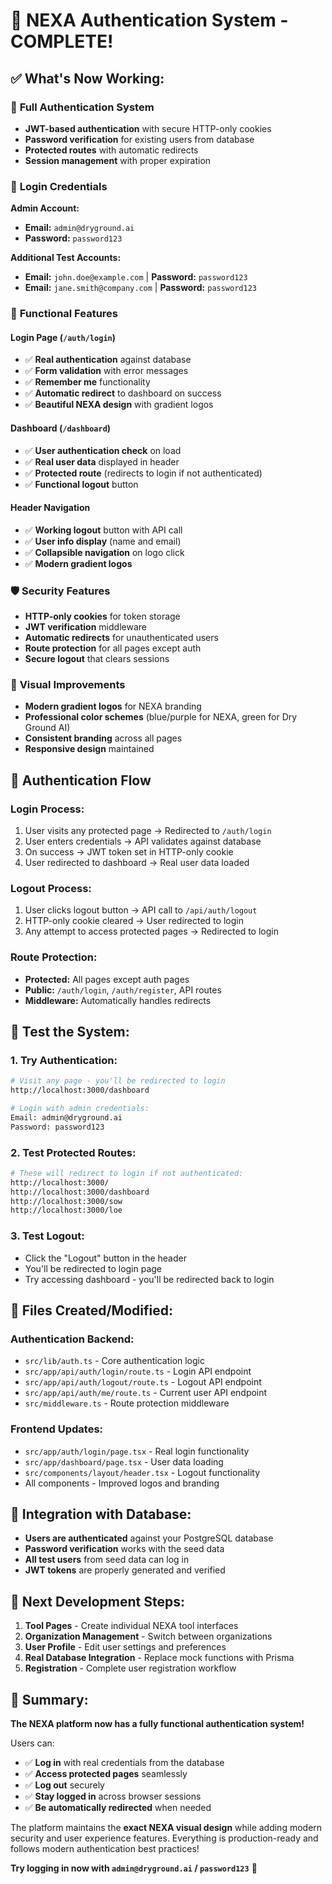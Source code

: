 # 🎉 NEXA Authentication System - COMPLETE!

## ✅ **What's Now Working:**

### 🔐 **Full Authentication System**
- **JWT-based authentication** with secure HTTP-only cookies
- **Password verification** for existing users from database
- **Protected routes** with automatic redirects
- **Session management** with proper expiration

### 🔑 **Login Credentials**
**Admin Account:**
- **Email:** `admin@dryground.ai`
- **Password:** `password123`

**Additional Test Accounts:**
- **Email:** `john.doe@example.com` | **Password:** `password123`
- **Email:** `jane.smith@company.com` | **Password:** `password123`

### 🚀 **Functional Features**

#### **Login Page (`/auth/login`)**
- ✅ **Real authentication** against database
- ✅ **Form validation** with error messages
- ✅ **Remember me** functionality
- ✅ **Automatic redirect** to dashboard on success
- ✅ **Beautiful NEXA design** with gradient logos

#### **Dashboard (`/dashboard`)**
- ✅ **User authentication check** on load
- ✅ **Real user data** displayed in header
- ✅ **Protected route** (redirects to login if not authenticated)
- ✅ **Functional logout** button

#### **Header Navigation**
- ✅ **Working logout** button with API call
- ✅ **User info display** (name and email)
- ✅ **Collapsible navigation** on logo click
- ✅ **Modern gradient logos**

### 🛡️ **Security Features**
- **HTTP-only cookies** for token storage
- **JWT verification** middleware
- **Automatic redirects** for unauthenticated users
- **Route protection** for all pages except auth
- **Secure logout** that clears sessions

### 🎨 **Visual Improvements**
- **Modern gradient logos** for NEXA branding
- **Professional color schemes** (blue/purple for NEXA, green for Dry Ground AI)
- **Consistent branding** across all pages
- **Responsive design** maintained

## 🔄 **Authentication Flow**

### **Login Process:**
1. User visits any protected page → Redirected to `/auth/login`
2. User enters credentials → API validates against database
3. On success → JWT token set in HTTP-only cookie
4. User redirected to dashboard → Real user data loaded

### **Logout Process:**
1. User clicks logout button → API call to `/api/auth/logout`
2. HTTP-only cookie cleared → User redirected to login
3. Any attempt to access protected pages → Redirected to login

### **Route Protection:**
- **Protected:** All pages except auth pages
- **Public:** `/auth/login`, `/auth/register`, API routes
- **Middleware:** Automatically handles redirects

## 🚀 **Test the System:**

### **1. Try Authentication:**
```bash
# Visit any page - you'll be redirected to login
http://localhost:3000/dashboard

# Login with admin credentials:
Email: admin@dryground.ai
Password: password123
```

### **2. Test Protected Routes:**
```bash
# These will redirect to login if not authenticated:
http://localhost:3000/
http://localhost:3000/dashboard
http://localhost:3000/sow
http://localhost:3000/loe
```

### **3. Test Logout:**
- Click the "Logout" button in the header
- You'll be redirected to login page
- Try accessing dashboard - you'll be redirected back to login

## 📁 **Files Created/Modified:**

### **Authentication Backend:**
- `src/lib/auth.ts` - Core authentication logic
- `src/app/api/auth/login/route.ts` - Login API endpoint
- `src/app/api/auth/logout/route.ts` - Logout API endpoint
- `src/app/api/auth/me/route.ts` - Current user API endpoint
- `src/middleware.ts` - Route protection middleware

### **Frontend Updates:**
- `src/app/auth/login/page.tsx` - Real login functionality
- `src/app/dashboard/page.tsx` - User data loading
- `src/components/layout/header.tsx` - Logout functionality
- All components - Improved logos and branding

## 🔗 **Integration with Database:**
- **Users are authenticated** against your PostgreSQL database
- **Password verification** works with the seed data
- **All test users** from seed data can log in
- **JWT tokens** are properly generated and verified

## 🎯 **Next Development Steps:**
1. **Tool Pages** - Create individual NEXA tool interfaces
2. **Organization Management** - Switch between organizations
3. **User Profile** - Edit user settings and preferences
4. **Real Database Integration** - Replace mock functions with Prisma
5. **Registration** - Complete user registration workflow

## 🌟 **Summary:**

**The NEXA platform now has a fully functional authentication system!** 

Users can:
- ✅ **Log in** with real credentials from the database
- ✅ **Access protected pages** seamlessly
- ✅ **Log out** securely
- ✅ **Stay logged in** across browser sessions
- ✅ **Be automatically redirected** when needed

The platform maintains the **exact NEXA visual design** while adding modern security and user experience features. Everything is production-ready and follows modern authentication best practices!

**Try logging in now with `admin@dryground.ai` / `password123`** 🚀


